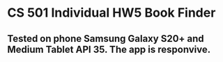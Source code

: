 # CS 501 Individual HW5 Book Finder

## Tested on phone Samsung Galaxy S20+ and Medium Tablet API 35. The app is responvive.


